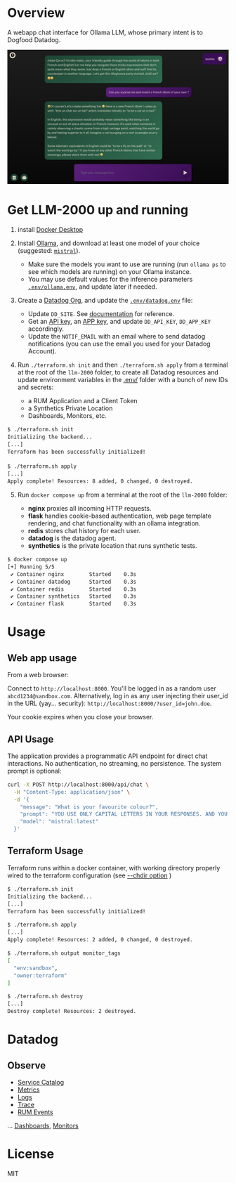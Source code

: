 # Overview

A webapp chat interface for Ollama LLM, whose primary intent is to Dogfood Datadog.

![app overview](/app.png)



# Get LLM-2000 up and running

1. install [Docker Desktop](https://www.docker.com/products/docker-desktop/)

2. Install [Ollama](https://ollama.ai/download), and download at least one model of your choice (suggested: [`mistral`](https://ollama.com/library/mistral)).

    - Make sure the models you want to use are running (run `ollama ps` to see which models are running) on your Ollama instance.
    - You may use default values for the inference parameters [`.env/ollama.env`](.env/ollama.env), and update later if needed.

3. Create a [Datadog Org](https://app.datadoghq.com/signup), and update the [`.env/datadog.env`](.env/datadog.env) file:

    - Update `DD_SITE`. See [documentation](https://docs.datadoghq.com/getting_started/site/#access-the-datadog-site) for reference.
    - Get an [API key](https://app.datadoghq.com/organization-settings/api-keys), an [APP key](https://app.datadoghq.com/organization-settings/application-keys), and update `DD_API_KEY`, `DD_APP_KEY` accordingly.
    - Update the `NOTIF_EMAIL` with an email where to send datadog notifications (you can use the email you used for your Datadog Account).

4. Run `./terraform.sh init` and then `./terraform.sh apply` from a terminal at the root of the `llm-2000` folder, to create all Datadog resources and update environment variables in the [.env/](.env) folder with a bunch of new IDs and secrets: 
    - a RUM Application and a Client Token
    - a Synthetics Private Location
    - Dashboards, Monitors, etc.

``` bash
$ ./terraform.sh init
Initializing the backend...
[...]
Terraform has been successfully initialized!

$ ./terraform.sh apply
[...]
Apply complete! Resources: 8 added, 0 changed, 0 destroyed.
```

5. Run `docker compose up` from a terminal at the root of the `llm-2000` folder:

    - **nginx** proxies all incoming HTTP requests.
    - **flask** handles cookie-based authentication, web page template rendering, and chat functionality with an ollama integration.
    - **redis** stores chat history for each user.
    - **datadog** is the datadog agent.
    - **synthetics** is the private location that runs synthetic tests.


```bash
$ docker compose up   
[+] Running 5/5
 ✔ Container nginx        Started    0.3s 
 ✔ Container datadog      Started    0.3s 
 ✔ Container redis        Started    0.3s
 ✔ Container synthetics   Started    0.3s
 ✔ Container flask        Started    0.3s
```


# Usage

## Web app usage
From a web browser:

Connect to `http://localhost:8000`. You'll be logged in as a random user `abcd1234@sandbox.com`. Alternatively, log in as any user injecting their user_id in the URL (yay... security): `http://localhost:8000/?user_id=john.doe`.

Your cookie expires when you close your browser.

## API Usage

The application provides a programmatic API endpoint for direct chat interactions. No authentication, no streaming, no persistence. The system prompt is optional:

```bash
curl -X POST http://localhost:8000/api/chat \
  -H "Content-Type: application/json" \
  -d '{
    "message": "What is your favourite colour?",
    "prompt": "YOU USE ONLY CAPITAL LETTERS IN YOUR RESPONSES. AND YOU HATE BLUE.",
    "model": "mistral:latest"
  }'
```

## Terraform Usage

Terraform runs within a docker container, with working directory properly wired to the terraform configuration (see [--chdir option](https://developer.hashicorp.com/terraform/cli/commands#switching-working-directory-with-chdir) )

``` bash
$ ./terraform.sh init
Initializing the backend...
[...]
Terraform has been successfully initialized!
```

``` bash
$ ./terraform.sh apply
[...]
Apply complete! Resources: 2 added, 0 changed, 0 destroyed.
```

``` bash
$ ./terraform.sh output monitor_tags
[
  "env:sandbox",
  "owner:terraform"
]
```

``` bash
$ ./terraform.sh destroy
[...]
Destroy complete! Resources: 2 destroyed.
```


# Datadog

## Observe

* [Service Catalog](https://app.datadoghq.com/metric/summary?tags=env%3Asandbox)
* [Metrics](https://app.datadoghq.com/metric/summary)
* [Logs](https://app.datadoghq.com/logs?query=env%3Asandbox)
* [Trace](https://app.datadoghq.com/apm/traces?query=%40_top_level%3A1%20env%3Asandbox)
* [RUM Events](https://app.datadoghq.com/rum/explorer?query=%40type%3Asession)

... [Dashboards](https://app.datadoghq.com/dashboard/lists), [Monitors](https://app.datadoghq.com/monitors#recommended?q=integration:Redis&p=1)


# License

MIT

